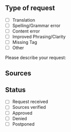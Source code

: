 <!-- Grey ext in these tags are comments. They don't show up in the description. -->

## Type of request
<!-- You can tick a box by typing replacing [ ] with [x] -->
- [ ] Translation
- [ ] Spelling/Grammar error
- [ ] Content error
- [ ] Improved Phrasing/Clarity
- [ ] Missing Tag
- [ ] Other
	
<!-- You can add a quick description of your proposed change here -->
Please describe your request:	

## Sources
<!-- If you're proposing a new card or would like to report a content error, please add sources below. Try to be precise. We have to be able to check your source and can't spend an hour backtracking. -->
<!-- You can enter web sources like so: -->
<!-- [Terminologia Anatonomica](http://terminologia-anatomica.org/en/Search?query=hepar) -->
<!-- [Wiktionary](https://en.wiktionary.org/wiki/hepar)-->

## Status
<!-- Leave this bit as it is. It helps us track progress on your Request. -->
- [ ] Request received
- [ ] Sources verified
- [ ] Approved
- [ ] Denied
- [ ] Postponed
